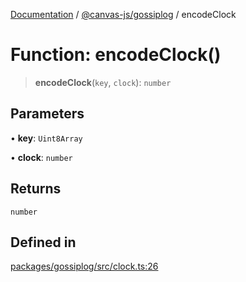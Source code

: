 [Documentation](../../../packages.md) / [@canvas-js/gossiplog](../index.md) / encodeClock

# Function: encodeClock()

> **encodeClock**(`key`, `clock`): `number`

## Parameters

• **key**: `Uint8Array`

• **clock**: `number`

## Returns

`number`

## Defined in

[packages/gossiplog/src/clock.ts:26](https://github.com/canvasxyz/canvas/blob/62d177fb446565afa753f83091e84331fbd47245/packages/gossiplog/src/clock.ts#L26)
